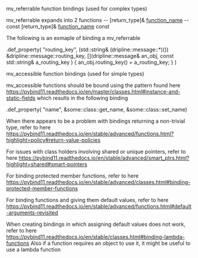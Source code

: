 mv_referrable function bindings (used for complex types)

mv_referrable expands into 2 functions
  -- [return_type]& [function_name]()
    -- const [return_type]& [function_name]() const

The following is an exmaple of binding a mv_referrable

.def_property( "routing_key", (std::string& (dripline::message::*)()) &dripline::message::routing_key,
    [](dripline::message& an_obj, const std::string& a_routing_key )
            { an_obj.routing_key() = a_routing_key; } )


mv_accessible function bindings (used for simple types)

mv_accessible functions should be bound using the pattern found here
https://pybind11.readthedocs.io/en/master/classes.html#instance-and-static-fields
which results in the following binding

  .def_property( "name", &some::class::get_name, &some::class::set_name)



When there appears to be a problem with bindings returning a non-trivial type, refer to here
https://pybind11.readthedocs.io/en/stable/advanced/functions.html?highlight=policy#return-value-policies

For issues with class holders involving shared or unique pointers, refer to here
https://pybind11.readthedocs.io/en/stable/advanced/smart_ptrs.html?highlight=shared#smart-pointers

For binding protected member functions, refer to here
https://pybind11.readthedocs.io/en/stable/advanced/classes.html#binding-protected-member-functions

For binding functions and giving them default values, refer to here
https://pybind11.readthedocs.io/en/stable/advanced/functions.html#default-arguments-revisited

When creating bindings in which assigning default values does not work, refer to here
https://pybind11.readthedocs.io/en/stable/classes.html#binding-lambda-functions
Also if a function requires an object to use it, it might be useful to use a lambda function

